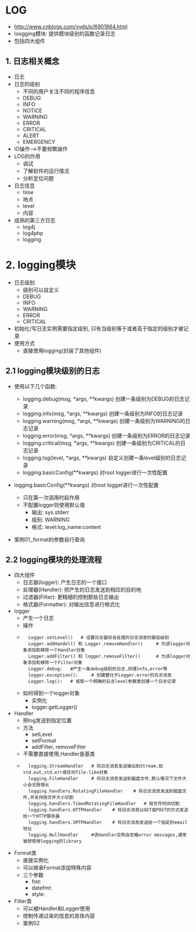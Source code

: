 # LOG
- http://www.cnblogs.com/yyds/p/6901864.html
- loogging模块: 提供模块级别的函数记录日志
- 包括四大组件

## 1. 日志相关概念
- 日志
- 日志的级别
    - 不同的用户关注不同的程序信息
    - DEBUG
    - INFO
    - NOTICE
    - WARNING
    - ERROR
    - CRITICAL
    - ALERT
    - EMERGENCY
- IO操作-->不要频繁操作
- LOG的作用
    - 调试
    - 了解软件的运行情况
    - 分析定位问题
- 日志信息
    - time
    - 地点
    - level
    - 内容
- 成熟的第三方日志
    - log4j
    - log4php
    - logging
# 2. logging模块
- 日志级别
    - 级别可以自定义
    - DEBUG
    - INFO
    - WARNING
    - ERROR
    - CRITICAL
- 初始化/写日志实例需要指定级别, 只有当级别等于或者高于指定的级别才被记录
- 使用方式
    - 直接使用logging(封装了其他组件)
## 2.1 logging模块级别的日志
- 使用以下几个函数:
    - logging.debug(msg, *args, **kwargs) 创建一条级别为DEBUG的日志记录
    - logging.info(msg, *args, **kwargs) 创建一条级别为INFO的日志记录
    - logging.warning(msg, *args, **kwargs) 创建一条级别为WARNING的日志记录
    - logging.error(msg, *args, **kwargs) 创建一条级别为ERROR的日志记录
    - logging.critical(msg, *args, **kwargs) 创建一条级别为CRITICAL的日志记录
    - logging.log(level, *args, **kwargs) 自定义创建一条level级别的日志记录
    - logging.basicConfig(**kwargs) 对root logger进行一次性配置
    
- logging.basicConfig(**kwargs) 对root logger进行一次性配置
    - 只在第一次调用时起作用
    - 不配置logger则使用默认值
        - 输出: sys.stderr
        - 级别: WARNING
        - 格式: level:log_name:content
- 案例01,,format的参数自行查询
## 2.2 logging模块的处理流程
- 四大组件
    - 日志器(logger): 产生日志的一个接口
    - 处理器(Handler): 把产生的日志发送到相应的目的地
    - 过滤器(Filter): 更精细的控制那些日志输出
    - 格式器(Formatter): 对输出信息进行格式化
- logger
    - 产生一个日志
    - 操作
    -       Logger.setLevel()   # 设置日志器将会处理的日志消息的最低级别
            Logger.addHandel() 和 Logger.removeHandler()     # 为该logger对象添加和移除一个Handler对象
            Logger.addFilter() 和 logger.removeFilter()      # 为该logger对象添加和移除一个Filter对象
            Logger.debug:   #产生一条debug级别的日志,同理info,error等
            logger.exception():     # 创建蕾仕于Logger.error的日志消息
            Logger.log():   # 或取一个明确的日志level参数类创建一个日志记录
    - 如何得到一个logger对象
        - 实例化
        - logger.getLogger()
- Handler
    - 把log发送到指定位置
    - 方法
        - setLevel
        - setFormat
        - addFilter, removeFilter
    - 不需要直接使用,Handler是基类
    -       logging.StreamHandler   # 将日志消息发送输出到Stream,如std.out,std.err或任何file-like对象
            logging.FileHandler     # 将日志消息发送到磁盘文件,默认情况下文件大小会无限增长
            logging.handlers.RotatingFileHandler    # 将日志消息发送到磁盘文件,并支持按文件大小切割
            logging.handlers.TimedRotatingFileHandler   # 按文件时间切割
            logging.handlers.HTTPHandler    # 将日志消息以GET或POST的方式发送给一个HTTP服务器
            logging.handlers.SMTPHandler    # 将日志消息发送给一个指定的email地址
            logging.NullHandler     #该Handler实例会忽略error messages,通常被想使用logging的library
- Format类
    - 直接实例化
    - 可以继承Format添加特殊内容
    - 三个参数
        - fmt: 
        - datefmt:
        - style:
- Filter类
    - 可以被Handler和Logger使用
    - 控制传递过来的信息的具体内容
    - 案例02